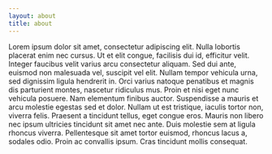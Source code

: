 ```yaml
---
layout: about
title: about
---
```


Lorem ipsum dolor sit amet, consectetur adipiscing elit. Nulla lobortis placerat enim nec cursus. Ut et elit congue, facilisis dui id, efficitur velit. Integer faucibus velit varius arcu consectetur aliquam. Sed dui ante, euismod non malesuada vel, suscipit vel elit. Nullam tempor vehicula urna, sed dignissim ligula hendrerit in. Orci varius natoque penatibus et magnis dis parturient montes, nascetur ridiculus mus. Proin et nisi eget nunc vehicula posuere. Nam elementum finibus auctor. Suspendisse a mauris et arcu molestie egestas sed et dolor. Nullam ut est tristique, iaculis tortor non, viverra felis. Praesent a tincidunt tellus, eget congue eros. Mauris non libero nec ipsum ultricies tincidunt sit amet nec ante. Duis molestie sem at ligula rhoncus viverra. Pellentesque sit amet tortor euismod, rhoncus lacus a, sodales odio. Proin ac convallis ipsum. Cras tincidunt mollis consequat.